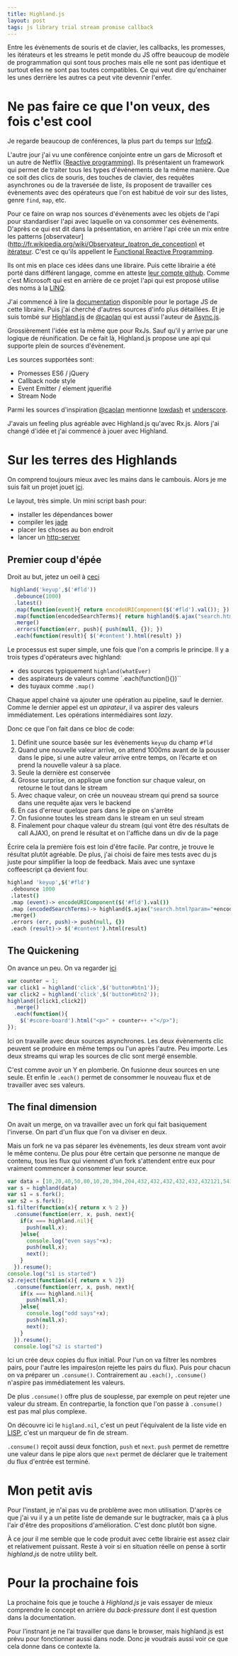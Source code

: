 ```yaml
---
title: Highland.js
layout: post
tags: js library trial stream promise callback
---
```


Entre les évènements de souris et de clavier, les callbacks,
les promesses, les itérateurs et les streams le petit monde du JS offre
beaucoup de modèle de programmation qui sont tous proches mais elle ne sont pas
identique et surtout elles ne sont pas toutes compatibles.
Ce qui veut dire qu'enchainer les unes derrière les autres ca peut vite devennir
l'enfer.

 Ne pas faire ce que l'on veux, des fois c'est cool
=======

Je regarde beaucoup de conférences, la plus part du temps sur
[InfoQ](http://www.infoq.com/presentations/).

L'autre jour j'ai vu une conférence conjointe entre un gars de
Microsoft et un autre de Netflix
([Reactive programming](http://www.infoq.com/presentations/reactive-programming-netflix)).
Ils présentaient un framework qui permet de traiter tous les types d'événements
de la même manière. Que ce soit des clics de souris, des touches de clavier,
des requêtes asynchrones ou de la traversée de liste, ils proposent de travailler
ces évènements avec des opérateurs que l'on est habitué de voir sur des listes,
 genre `find`, `map`, etc.

Pour ce faire on wrap nos sources d'évènements avec les objets de l'api pour standardiser
l'api avec laquelle on va consommer ces évènements. D'après ce qui est dit dans la
présentation, en arrière l'api crée un mix entre les patterns
[observateur](http://fr.wikipedia.org/wiki/Observateur_(patron_de_conception) et
 [itérateur](http://fr.wikipedia.org/wiki/It%C3%A9rateur). C'est ce qu'ils
 appellent le [Functional Reactive Programming](http://en.wikipedia.org/wiki/Functional_reactive_programming).

Ils ont mis en place ces idées dans une libraire. Puis cette librairie a été porté
dans différent langage, comme en atteste [leur compte github](https://github.com/Reactive-Extensions).
Comme c'est Microsoft qui est
en arrière de ce projet l'api qui est proposé utilise des noms à la
[LINQ](http://fr.wikipedia.org/wiki/Language_Integrated_Query).

J'ai commencé à lire la [documentation](http://reactive-extensions.github.io/RxJS/)
disponible pour le portage JS de cette libraire. Puis j'ai cherché d'autres
sources d'info plus détaillées. Et je suis tombé
 sur [Highland.js](http://highlandjs.org/) de
 [@caolan](https://twitter.com/caolan) qui est aussi l'auteur
 de [Async.js](https://github.com/caolan/async).

Grossièrement l'idée est la même que pour RxJs. Sauf qu'il y arrive par une logique
de réunification. De ce fait là, Highland.js propose une api qui supporte plein de sources d'évènement.

Les sources supportées sont:

* Promesses ES6 / jQuery
* Callback node style
* Event Emitter / element jquerifié
* Stream Node

Parmi les sources d'inspiration [@caolan](https://twitter.com/caolan) mentionne
[lowdash](https://github.com/lodash/lodash) et [underscore](https://github.com/jashkenas/underscore).

J'avais un feeling plus agréable avec Highland.js qu'avec Rx.js. Alors j'ai changé
d'idée et j'ai commencé à jouer avec Highland.

Sur les terres des Highlands
===========================

On comprend toujours mieux avec les mains dans le cambouis. Alors je me suis fait
un projet jouet [ici](https://github.com/benzen/demo-highland).

Le layout, très simple. Un mini script bash pour:

 * installer les dépendances bower
 * compiler les [jade](http://jade-lang.com/)
 * placer les choses au bon endroit
 * lancer un [http-server](https://github.com/nodeapps/http-server)

Premier coup d'épée
------------------

Droit au but, jetez un oeil à [ceci](https://github.com/benzen/demo-highland/blob/8580234102c287b94a5493db4f881593c5146f90/src/index.jade)

``` javascript
 highland('keyup',$('#fld'))
  .debounce(1000)
  .latest()
  .map(function(event){ return encodeURIComponent($('#fld').val()); })
  .map(function(encodedSearchTerms){ return highland($.ajax("search.html?param="+encodedSearchTerms)); })
  .merge()
  .errors(function(err, push){ push(null, {}); })
  .each(function(result){ $('#content').html(result) })
```

Le processus est super simple, une fois que l'on a compris le principe.
Il y a trois types d'opérateurs avec highland:

* des sources typiquement `highland(whatEver)`
* des aspirateurs de valeurs comme `.each(function(){})``
* des tuyaux comme `.map()`

Chaque appel chainé va ajouter une opération au pipeline, sauf le dernier.
Comme le dernier appel est un _apirateur_, il va aspirer des valeurs immédiatement.
Les opérations intermédiaires sont _lazy_.


Donc ce que l'on fait dans ce bloc de code:

1. Définit une source basée sur les évènements `keyup` du champ `#fld`
1. Quand une nouvelle valeur arrive, on attend 1000ms avant de la pousser dans le pipe,
si une autre valeur arrive entre temps, on l’écarte et on prend la nouvelle valeur à sa place.
1. Seule la dernière est conservée
1. Grosse surprise, on applique une fonction sur chaque valeur, on retourne le tout dans le stream
1. Avec chaque valeur, on crée un nouveau stream qui prend sa source dans
une requête ajax vers le backend
1. En cas d'erreur quelque pars dans le pipe on s'arrête
1. On fusionne toutes les stream dans le stream en un seul stream
1. Finalement pour chaque valeur du stream (qui vont être des résultats de call AJAX), on prend le résultat
et on l'affiche dans un div de la page

Écrire cela la première fois est loin d'être facile.
Par contre, je trouve le résultat plutôt agréable.
De plus, j'ai choisi de faire mes tests avec du js juste pour simplifier
la loop de feedback. Mais avec une syntaxe coffeescript ça devient fou:

```coffeescript
highland 'keyup',$('#fld')
 .debounce 1000
 .latest()
 .map (event)-> encodeURIComponent($('#fld').val())
 .map (encodedSearchTerms)-> highland($.ajax("search.html?param="+encodedSearchTerms))
 .merge()
 .errors (err, push)-> push(null, {})
 .each (result)-> $('#content').html(result)

```

The Quickening
-----------

On avance un peu. On va regarder [ici](https://github.com/benzen/demo-highland/blob/16eecb213635bbe953662a0a11ddc05c30c7bb1b/src/index.jade)

```javascript
var counter = 1;
var click1 = highland('click',$('button#btn1'));
var click2 = highland('click',$('button#btn2'));
highland([click1,click2])
  .merge()
  .each(function(){
    $('#score-board').html("<p>" + counter++ +"</p>");
});
```

Ici on travaille avec deux sources asynchrones. Les deux évènements clic peuvent se produire
en même temps ou l'un après l'autre. Peu importe. Les deux streams qui wrap les sources de clic
sont mergé ensemble.

C'est comme avoir un Y en plomberie. On fusionne deux sources en une seule.
Et enfin le `.each()` permet de consommer le nouveau flux et de travailler avec ses valeurs.

The final dimension
-----

On avait un merge, on va travailler avec un fork qui fait basiquement l'inverse.
On part d'un flux que l'on va diviser en deux.

Mais un fork ne va pas séparer les évènements, les deux stream vont avoir le même contenu.
De plus pour être certain que personne ne manque de contenu, tous les flux qui
viennent d'un fork s'attendent entre eux pour vraiment commencer à consommer leur source.

```javascript
var data = [10,20,40,50,80,10,20,304,204,432,432,432,432,432,432121,543,543,5432523,432,321,321,432654,654,765,231543,543765,765432,543]
var s = highland(data)
var s1 = s.fork();
var s2 = s.fork();
s1.filter(function(x){ return x % 2 })
  .consume(function(err, x, push, next){
    if(x === highland.nil){
      push(null,x);
    }else{
      console.log("even says"+x);
      push(null,x);
      next();
    }
  }).resume();
console.log("s1 is started")
s2.reject(function(x){ return x % 2})
  .consume(function(err, x, push, next){
    if(x === highland.nil){
      push(null,x);
    }else{
      console.log("odd says"+x);
      push(null,x);
      next();
    }
  }).resume();
  console.log("s2 is started")
```

Ici un crée deux copies du flux initial. Pour l'un on va filtrer les nombres pairs,
pour l'autre les impaires(on rejette les pairs du flux).
Puis pour chacun on va préparer un `.consume()`.
Contrairement au `.each()`, `.consume()` n'aspire pas immédiatement les valeurs.

De plus `.consume()` offre plus de souplesse, par exemple on peut rejeter
 une valeur du stream. En contrepartie, la fonction que l'on passe à
  `.consume()` est pas mal plus complexe.

On découvre ici le `higland.nil`, c'est un peut l'équivalent de
la liste vide en [LISP](http://fr.wikipedia.org/wiki/Lisp), c'est un marqueur de fin
de stream.

`.consume()` reçoit aussi deux fonction, `push` et `next`. `push` permet de
remettre une valeur dans le pipe alors que `next` permet de déclarer que le traitement
du flux d'entrée est terminé.



Mon petit avis
================

Pour l'instant, je n'ai pas vu de problème avec mon utilisation.
D'après ce que j'ai vu il y a un petite liste de demande sur le bugtracker, mais
ça à plus l'air d'être des propositions d'amélioration. C'est donc plutôt bon signe.

À ce jour il me semble que le code produit avec cette librairie est assez clair et
relativement puissant. Reste à voir si en situation réelle on pense à sortir _highland.js_
de notre utility belt.


Pour la prochaine fois
========
La prochaine fois que je touche à _Highland.js_ je vais essayer de mieux
comprendre le concept en arrière du _back-pressure_ dont il est question dans
 la documentation.

Pour l’instnant je ne l’ai travailler que dans le browser, mais highland.js est
 prévu pour fonctionner aussi dans node. Donc je voudrais aussi voir ce que cela
 donne dans ce contexte la.
